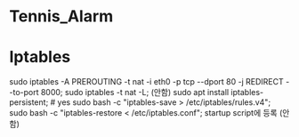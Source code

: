 # Tennis_Alarm


# Iptables
sudo iptables -A PREROUTING -t nat -i eth0 	-p tcp --dport 80 -j REDIRECT --to-port 8000;
sudo iptables -t nat -L; (안함)
sudo apt install iptables-persistent; # yes
sudo bash -c "iptables-save > /etc/iptables/rules.v4";
sudo bash -c "iptables-restore < /etc/iptables.conf"; startup script에 등록 (안함)
